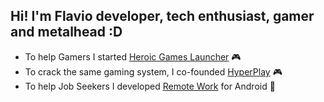 ## Hi! I'm Flavio developer, tech enthusiast, gamer and metalhead :D
- To help Gamers I started [Heroic Games Launcher](https://github.com/flavioislima/HeroicGamesLauncher) 🎮 
- To crack the same gaming system, I co-founded [HyperPlay](https://github.com/HyperPlay-Gaming/hyperplay-desktop-client) 🎮 
- To help Job Seekers I developed [Remote Work](https://play.google.com/store/apps/details?id=com.remotework) for Android 📱
